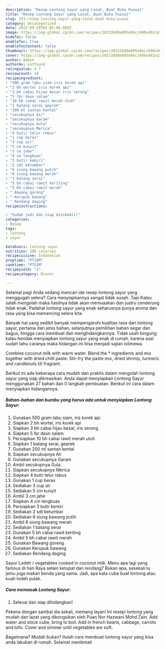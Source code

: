 ```yaml
---
description: "Resep Lontong Sayur yang Lezat, Buat Buka Puasa}"
title: "Resep Lontong Sayur yang Lezat, Buat Buka Puasa}"
slug: 333-resep-lontong-sayur-yang-lezat-buat-buka-puasa
category: Uncategorized
date: 2022-09-28T05:01:09.998Z
image: https://img-global.cpcdn.com/recipes/202328d0e895d4bc/680x482cq70/lontong-sayur-foto-resep-utama.jpg
hideToc: false
enableToc: true
enableTocContent: false
thumbnail: https://img-global.cpcdn.com/recipes/202328d0e895d4bc/680x482cq70/lontong-sayur-foto-resep-utama.jpg
cover: https://img-global.cpcdn.com/recipes/202328d0e895d4bc/680x482cq70/lontong-sayur-foto-resep-utama.jpg
author: Admin
authorAv: notfound
ratingvalue: 4.7
reviewcount: 18
recipeingredient:
- "500 gram labu siam iris korek api"
- "2 bh wortel iris korek api"
- "3 bh cabai hijau besar iris serong"
- "5 lbr daun salam"
- "10 bh cabai rawit merah utuh"
- "1 batang serai geprek"
- "200 ml santan kental"
- "secukupnya Air"
- "secukupnya Garam"
- "secukupnya Gula"
- "secukupnya Merica"
- "4 butir telur rebus"
- "1 cup beras"
- "3 cup air"
- "5 cm kunyit"
- "3 cm jahe"
- "4 cm lengkuas"
- "3 butir kemiri"
- "2 sdt ketumbar"
- "6 siung bawang putih"
- "8 siung bawang merah"
- "1 batang serai"
- "5 bh cabai rawit keriting"
- "5 bh cabai rawit merah"
- " Bawang goreng"
- " Kerupuk bawang"
- " Rendang daging"
recipeinstructions:

- "Sudah jadi dan siap dinikmati!"
categories:
- Resep
tags:
- lontong
- sayur

katakunci: lontong sayur 
nutrition: 209 calories
recipecuisine: Indonesian
preptime: "PT18M"
cooktime: "PT52M"
recipeyield: "2"
recipecategory: Dinner

---
```



Selamat pagi Anda sedang mencari ide resep lontong sayur yang menggugah selera? Cara menyiapkannya sangat tidak susah. Tapi Kalau salah mengolah maka hasilnya tidak akan memuaskan dan justru cenderung tidak enak. Padahal lontong sayur yang enak seharusnya punya aroma dan rasa yang bisa memancing selera kita.


Banyak hal yang sedikit banyak mempengaruhi kualitas rasa dari lontong sayur, pertama dari jenis bahan, selanjutnya pemilihan bahan segar dan bagus, hingga cara membuat dan menghidangkannya. Tidak usah bingung kalau hendak menyiapkan lontong sayur yang enak di rumah, karena asal sudah tahu caranya maka hidangan ini bisa menjadi sajian istimewa.

Combine coconut milk with warm water. Blend the * ingredients and mix together with dried chilli paste. Stir-fry the paste mix, dried shrimp, turmeric and candlenuts till fragrant.


Berikut ini ada beberapa cara mudah dan praktis dalam mengolah lontong sayur yang siap dikreasikan. Anda dapat menyiapkan Lontong Sayur menggunakan 27 bahan dan 0 langkah pembuatan. Berikut ini cara dalam menyiapkan hidangannya.

<!--inarticleads1-->

##### Bahan-bahan dan bumbu yang harus ada untuk menyiapkan Lontong Sayur:

1. Gunakan 500 gram labu siam, iris korek api
1. Siapkan 2 bh wortel, iris korek api
1. Siapkan 3 bh cabai hijau besar, iris serong
1. Siapkan 5 lbr daun salam
1. Persiapkan 10 bh cabai rawit merah utuh
1. Siapkan 1 batang serai, geprek
1. Gunakan 200 ml santan kental
1. Siapkan secukupnya Air
1. Gunakan secukupnya Garam
1. Ambil secukupnya Gula
1. Siapkan secukupnya Merica
1. Siapkan 4 butir telur rebus
1. Gunakan 1 cup beras
1. Sediakan 3 cup air
1. Sediakan 5 cm kunyit
1. Ambil 3 cm jahe
1. Siapkan 4 cm lengkuas
1. Persiapkan 3 butir kemiri
1. Sediakan 2 sdt ketumbar
1. Sediakan 6 siung bawang putih
1. Ambil 8 siung bawang merah
1. Sediakan 1 batang serai
1. Gunakan 5 bh cabai rawit keriting
1. Ambil 5 bh cabai rawit merah
1. Gunakan  Bawang goreng
1. Gunakan  Kerupuk bawang
1. Sediakan  Rendang daging


Sayur Lodeh / vegetables cooked in coconut milk. Menu apa lagi yang famous di hari Raya selain ketupat dan rendang? Bukan apa, sesekali tu jemu juga makan benda yang sama. Jadi, apa kata cuba buat lontong atau kuah lodeh pulak. 

<!--inarticleads2-->

##### Cara memasak Lontong Sayur:


1. Selesai dan siap dihidangkan!

Pekena dengan sambal dia sekali, memang layan! Ini resepi lontong yang mudah dan lazat yang dikongsikan oleh Puan Nor Hazwani Mohd Zain. Add water and stock cube, bring to boil. Add in french beans, cabbage, carrots and tofu. Cover and simmer until vegetables are soft. 

Bagaimana? Mudah bukan? Itulah cara membuat lontong sayur yang bisa anda lakukan di rumah. Selamat menikmati
